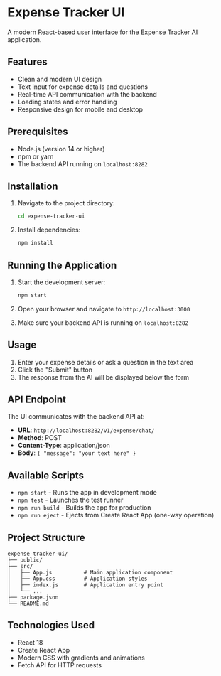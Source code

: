# Expense Tracker UI

A modern React-based user interface for the Expense Tracker AI application.

## Features

- Clean and modern UI design
- Text input for expense details and questions
- Real-time API communication with the backend
- Loading states and error handling
- Responsive design for mobile and desktop

## Prerequisites

- Node.js (version 14 or higher)
- npm or yarn
- The backend API running on `localhost:8282`

## Installation

1. Navigate to the project directory:
   ```bash
   cd expense-tracker-ui
   ```

2. Install dependencies:
   ```bash
   npm install
   ```

## Running the Application

1. Start the development server:
   ```bash
   npm start
   ```

2. Open your browser and navigate to `http://localhost:3000`

3. Make sure your backend API is running on `localhost:8282`

## Usage

1. Enter your expense details or ask a question in the text area
2. Click the "Submit" button
3. The response from the AI will be displayed below the form

## API Endpoint

The UI communicates with the backend API at:
- **URL**: `http://localhost:8282/v1/expense/chat/`
- **Method**: POST
- **Content-Type**: application/json
- **Body**: `{ "message": "your text here" }`

## Available Scripts

- `npm start` - Runs the app in development mode
- `npm test` - Launches the test runner
- `npm run build` - Builds the app for production
- `npm run eject` - Ejects from Create React App (one-way operation)

## Project Structure

```
expense-tracker-ui/
├── public/
├── src/
│   ├── App.js          # Main application component
│   ├── App.css         # Application styles
│   ├── index.js        # Application entry point
│   └── ...
├── package.json
└── README.md
```

## Technologies Used

- React 18
- Create React App
- Modern CSS with gradients and animations
- Fetch API for HTTP requests
